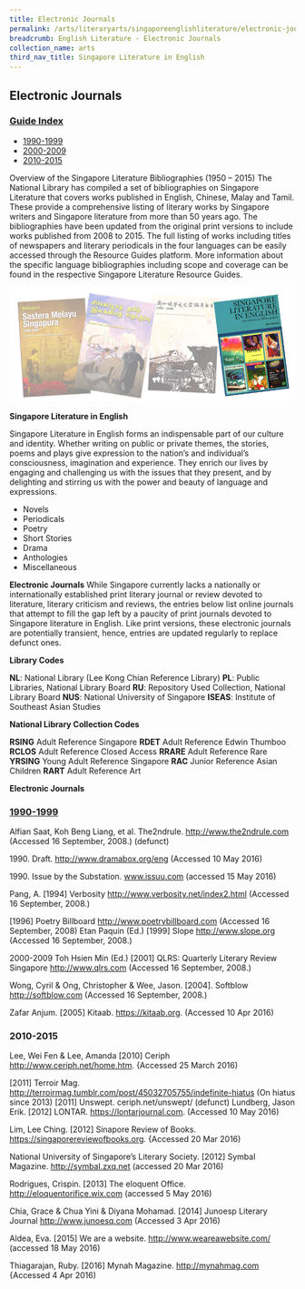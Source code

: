 ```yaml
---
title: Electronic Journals
permalink: /arts/literaryarts/singaporeenglishliterature/electronic-journals
breadcrumb: English Literature - Electronic Journals
collection_name: arts
third_nav_title: Singapore Literature in English 
---
```


## **Electronic Journals**

### <u>Guide Index</u>

* [1990-1999](#1990-1999)
* [2000-2009](#2000-2009)
* [2010-2015](#2010-2015)

Overview of the Singapore Literature Bibliographies (1950 – 2015)
The National Library has compiled a set of bibliographies on Singapore Literature that covers works published in English, Chinese, Malay and Tamil. These provide a comprehensive listing of literary works by Singapore writers and Singapore literature from more than 50 years ago. The bibliographies have been updated from the original print versions to include works published from 2008 to 2015. The full listing of works including titles of newspapers and literary periodicals in the four languages can be easily accessed through the Resource Guides platform. More information about the specific language bibliographies including scope and coverage can be found in the respective Singapore Literature Resource Guides.

![English literature banner](/images/arts/literaryarts/singaporeenglishliterature/SGLitbibliobannerEL-5.jpg)

**Singapore Literature in English**

Singapore Literature in English forms an indispensable part of our culture and identity. Whether writing on public or private themes, the stories, poems and plays give expression to the nation’s and individual’s consciousness, imagination and experience. They enrich our lives by engaging and challenging us with the issues that they present, and by delighting and stirring us with the power and beauty of language and expressions.

* Novels
* Periodicals
* Poetry
* Short Stories
* Drama
* Anthologies
* Miscellaneous

**Electronic Journals**
While Singapore currently lacks a nationally or internationally established print literary journal or review devoted to literature, literary criticism and reviews, the entries below list online journals that attempt to fill the gap left by a paucity of print journals devoted to Singapore literature in English. Like print versions, these electronic journals  are potentially transient, hence, entries are updated regularly to replace defunct ones.

**Library Codes**

**NL**: National Library (Lee Kong Chian Reference Library)
**PL**: Public Libraries, National Library Board
**RU**: Repository Used Collection, National Library Board
**NUS**: National University of Singapore
**ISEAS**: Institute of Southeast Asian Studies

**National Library Collection Codes**

**RSING** Adult Reference Singapore
**RDET** Adult Reference Edwin Thumboo
**RCLOS** Adult Reference Closed Access
**RRARE** Adult Reference Rare
**YRSING** Young Adult Reference Singapore
**RAC** Junior Reference Asian Children
**RART** Adult Reference Art

**Electronic Journals**

### <u>1990-1999</U>

Alfian Saat, Koh Beng Liang, et al.
The2ndrule. http://www.the2ndrule.com (Accessed 16 September, 2008.) (defunct)

1990\. Draft.
http://www.dramabox.org/eng (Accessed 10 May 2016)

1990\. Issue by the Substation.
www.issuu.com (accessed 15 May 2016)

Pang, A. \[1994\] Verbosity
http://www.verbosity.net/index2.html (Accessed 16 September, 2008.)

\[1996\] Poetry Billboard
http://www.poetrybillboard.com (Accessed 16 September, 2008)
Etan Paquin (Ed.) \[1999\] Slope
http://www.slope.org (Accessed 16 September, 2008.)

2000-2009
Toh Hsien Min (Ed.) \[2001\] QLRS: Quarterly Literary Review Singapore
http://www.qlrs.com (Accessed 16 September, 2008.)

Wong, Cyril & Ong, Christopher & Wee, Jason. \[2004\]. Softblow
http://softblow.com (Accessed 16 September, 2008.)

Zafar Anjum. \[2005\] Kitaab.
https://kitaab.org. (Accessed 10 Apr 2016)

### **2010-2015**

Lee, Wei Fen & Lee, Amanda \[2010\] Ceriph
http://www.ceriph.net/home.htm. {Accessed 25 March 2016)

\[2011\] Terroir Mag.
http://terroirmag.tumblr.com/post/45032705755/indefinite-hiatus (On hiatus since 2013)
\[2011\]  Unswept.
ceriph.net/unswept/ (defunct)
Lundberg, Jason Erik. \[2012\] LONTAR.
https://lontarjournal.com. (Accessed 10 May 2016)

Lim, Lee Ching. \[2012\] Sinapore Review of Books.
https://singaporereviewofbooks.org. {Accessed 20 Mar 2016)

National University of Singapore’s Literary Society. \[2012\] Symbal Magazine.
http://symbal.zxq.net (accessed 20 Mar 2016)

Rodrigues, Crispin. \[2013\] The eloquent Office.
http://eloquentorifice.wix.com (accessed 5 May 2016)

Chia, Grace & Chua Yini & Diyana Mohamad. \[2014\] Junoesp Literary Journal
http://www.junoesq.com (Accessed 3 Apr 2016)

Aldea, Eva. \[2015\] We are a website.
http://www.weareawebsite.com/ (accessed 18 May 2016)

Thiagarajan, Ruby. \[2016\] Mynah Magazine.
http://mynahmag.com {Accessed 4 Apr 2016)
